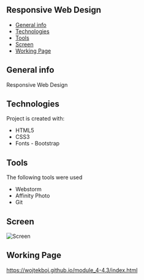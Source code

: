 ## Responsive Web Design
* [General info](#general-info)
* [Technologies](#technologies)
* [Tools](#tools)
* [Screen](#screen)
* [Working Page](#working-page)

## General info
Responsive Web Design

## Technologies
Project is created with:
* HTML5
* CSS3
* Fonts - Bootstrap

## Tools
The following tools were used
* Webstorm
* Affinity Photo
* Git

## Screen 

![Screen](https://github.com/wojtekboj/module_4/blob/master/4.3/images/screencapture_mini.jpg)

## Working Page
https://wojtekboj.github.io/module_4-4.3/index.html


